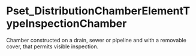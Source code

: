 # Pset_DistributionChamberElementTypeInspectionChamber

Chamber constructed on a drain, sewer or pipeline and with a removable cover, that permits visible inspection.
<!-- end of short definition -->

